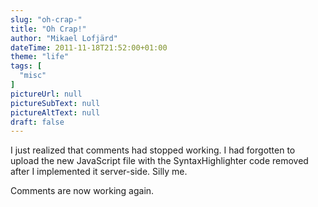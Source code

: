 ```yaml
---
slug: "oh-crap-"
title: "Oh Crap!"
author: "Mikael Lofjärd"
dateTime: 2011-11-18T21:52:00+01:00
theme: "life"
tags: [
  "misc"
]
pictureUrl: null
pictureSubText: null
pictureAltText: null
draft: false
---
```

I just realized that comments had stopped working. I had forgotten to upload the new JavaScript file with the SyntaxHighlighter code removed after I implemented it server-side. Silly me.

Comments are now working again.
